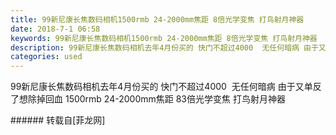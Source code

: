 ```yaml
---
title: 99新尼康长焦数码相机1500rmb 24-2000mm焦距 8倍光学变焦 打鸟射月神器
date: 2018-7-1 06:58
keywords: 99新尼康长焦数码相机1500rmb 24-2000mm焦距 8倍光学变焦 打鸟射月神器
description: 99新尼康长焦数码相机去年4月份买的 快门不超过4000  无任何暗病 由于又单反了想除掉回血 1500rmb 24-2000mm焦距 83倍光学变焦 打鸟射月神器 
categories: used
---
```

<td class="t_f" id="postmessage_1467635">

99新尼康长焦数码相机去年4月份买的 快门不超过4000  无任何暗病 由于又单反了想除掉回血 1500rmb 24-2000mm焦距 83倍光学变焦 打鸟射月神器 <br/>
<img alt="" border="0" class="zoom" data-cf-modified-87bf95c3bb1a3e4d1805bf38-="" file="http://www.flw.ph/data/appbyme/upload/image/201807/01/lWLAX2LiUL79.jpg" id="aimg_SCr4Q" lazyloadthumb="1" onclick="" onmouseover="" src="http://www.flw.ph/data/appbyme/upload/image/201807/01/lWLAX2LiUL79.jpg"/><br/>
<img alt="" border="0" class="zoom" data-cf-modified-87bf95c3bb1a3e4d1805bf38-="" file="http://www.flw.ph/data/appbyme/upload/image/201807/01/alIGWoWNuWIm.jpg" id="aimg_KqZHV" lazyloadthumb="1" onclick="" onmouseover="" src="http://www.flw.ph/data/appbyme/upload/image/201807/01/alIGWoWNuWIm.jpg"/><br/>
<img alt="" border="0" class="zoom" data-cf-modified-87bf95c3bb1a3e4d1805bf38-="" file="http://www.flw.ph/data/appbyme/upload/image/201807/01/2S5dcrEFsS0p.jpg" id="aimg_CZT88" lazyloadthumb="1" onclick="" onmouseover="" src="http://www.flw.ph/data/appbyme/upload/image/201807/01/2S5dcrEFsS0p.jpg"/><br/>
<img alt="" border="0" class="zoom" data-cf-modified-87bf95c3bb1a3e4d1805bf38-="" file="http://www.flw.ph/data/appbyme/upload/image/201807/01/Tyf1FfMBPpfS.jpg" id="aimg_lmQ76" lazyloadthumb="1" onclick="" onmouseover="" src="http://www.flw.ph/data/appbyme/upload/image/201807/01/Tyf1FfMBPpfS.jpg"/><br/>
</td>
###### 转载自[菲龙网]